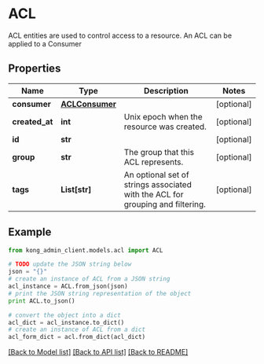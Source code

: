 # ACL

ACL entities are used to control access to a resource. An ACL can be applied to a Consumer

## Properties

Name | Type | Description | Notes
------------ | ------------- | ------------- | -------------
**consumer** | [**ACLConsumer**](ACLConsumer.md) |  | [optional] 
**created_at** | **int** | Unix epoch when the resource was created. | [optional] 
**id** | **str** |  | [optional] 
**group** | **str** | The group that this ACL represents. | [optional] 
**tags** | **List[str]** | An optional set of strings associated with the ACL for grouping and filtering. | [optional] 

## Example

```python
from kong_admin_client.models.acl import ACL

# TODO update the JSON string below
json = "{}"
# create an instance of ACL from a JSON string
acl_instance = ACL.from_json(json)
# print the JSON string representation of the object
print ACL.to_json()

# convert the object into a dict
acl_dict = acl_instance.to_dict()
# create an instance of ACL from a dict
acl_form_dict = acl.from_dict(acl_dict)
```
[[Back to Model list]](../README.md#documentation-for-models) [[Back to API list]](../README.md#documentation-for-api-endpoints) [[Back to README]](../README.md)


